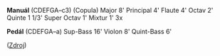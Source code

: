 **Manuál** (CDEFGA–c3)
(Copula) Major 8'
Principal 4'
Flaute 4'
Octav 2'
Quinte 1 1/3'
Super Octav 1'
Mixtur 1' 3x

**Pedál** (CDEFGA–a)
Sup-Bass 16'
Violon 8'
Quint-Bass 6'

([Zdroj](http://www.ceskevarhany.cz/lesson/kostel-sv-barbory-manetin/))
